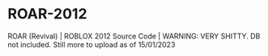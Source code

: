 # ROAR-2012
ROAR (Revival) | ROBLOX 2012 Source Code | WARNING: VERY SHITTY. DB not included.
Still more to upload as of 15/01/2023
